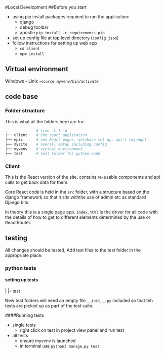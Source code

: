 #Local Development
##Before you start

- using pip install packages required to run the application:
  - django
  - debug toolbar
  - apostle
  `pip install -r requirements.pip`
- set up config file at top level directory (`config.json`)
- follow instructions for setting up web app
  - `cd client`
  - `npm install`

## Virtual environment
Windows - 
Linix -`source myvenv/bin/activate`

## code base

### Folder structure
This is what all the folders here are for:
```bash
.             # tree -L 1 -d
├── client    # the react application
├── epic      # non React pages, database set up, api's (django)
├── mysite    # overall setup including config 
├── myvenv    # virtual environment 
├── test      # test folder for python code
```
### Client 
This is the React version of the site. contains re-usable components and api calls to get back data for them.

Core React code is held in the `src` folder, with a structure based on the django framework so that it sits withthe use of admin etc as standard Django bits.

In theory this ia a single page app.  `index.html` is the driver for all code with the details of how to get to different elements determined by the use or ReactRouter.
## testing 

All changes should be tested,  Add test files to the test folder in the appropriate place.

### python tests
#### setting up tests
|
|- test

New test folders will need an empty file `__init__.py` included so that teh tests are picked up as part of the test suite.

####Running tests
- single tests
  - right click on test in project view panel and run test
- all tests
  - ensure myvenv is launched
  - in terminal use `python3 manage.py test`
  
  

